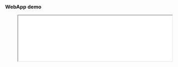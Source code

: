 ### WebApp demo

<figure class="video_container">
  <iframe src="demo.mov" frameborder="1" width = "500px" marginwidth="0"> </iframe>
</figure> 